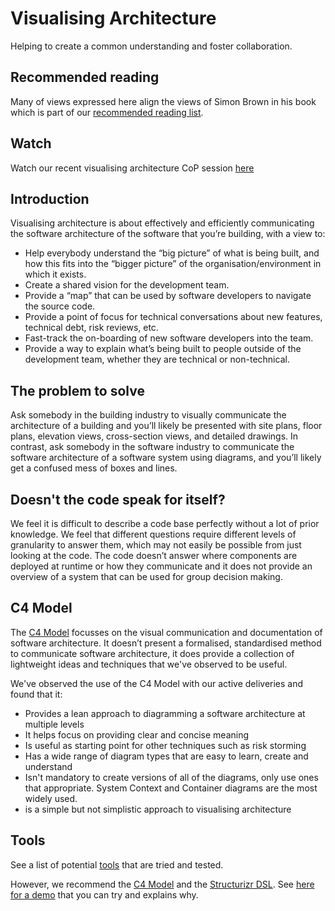 # Visualising Architecture
Helping to create a common understanding and foster collaboration.

## Recommended reading
Many of views expressed here align the views of Simon Brown in his book which is part of our [recommended reading list](/resources.md).

## Watch
Watch our recent visualising architecture CoP session [here](https://drive.google.com/file/d/14R3OpBbcN0xbU_XeQQfG7ocehkw_U0w3/view?usp=share_link)

## Introduction
Visualising architecture is about effectively and efficiently communicating the software architecture of the software that you’re building, with a view to:
- Help everybody understand the “big picture” of what is being built, and how this fits into the “bigger picture” of the organisation/environment in which it exists.
- Create a shared vision for the development team.
- Provide a “map” that can be used by software developers to navigate the source code.
- Provide a point of focus for technical conversations about new features, technical debt, risk reviews, etc.
- Fast-track the on-boarding of new software developers into the team.
- Provide a way to explain what’s being built to people outside of the development team, whether they are technical or non-technical.

## The problem to solve
Ask somebody in the building industry to visually communicate the architecture of a building and you’ll likely be presented with site plans, floor plans, elevation views, cross-section views, and detailed drawings. In contrast, ask somebody in the software industry to communicate the software architecture of a software system using diagrams, and you’ll likely get a confused mess of boxes and lines.

## Doesn't the code speak for itself?
We feel it is difficult to describe a code base perfectly without a lot of prior knowledge. We feel that different questions require different levels of granularity to answer them, which may not easily be possible from just looking at the code. The code doesn’t answer where components are deployed at runtime or how they communicate and it does not provide an overview of a system that can be used for group decision making.

## C4 Model
The [C4 Model](https://c4model.com/) focusses on the visual communication and documentation of software architecture. It doesn’t present a formalised, standardised method to communicate software architecture, it does provide a collection of lightweight ideas and techniques that we've observed to be useful.

We've observed the use of the C4 Model with our active deliveries and found that it:
- Provides a lean approach to diagramming a software architecture at multiple levels
- It helps focus on providing clear and concise meaning
- Is useful as starting point for other techniques such as risk storming
- Has a wide range of diagram types that are easy to learn, create and understand
- Isn't mandatory to create versions of all of the diagrams, only use ones that appropriate. System Context and Container diagrams are the most widely used.
- is a simple but not simplistic approach to visualising architecture

## Tools

See a list of potential [tools](../principles/tools.md) that are tried and tested.

However, we recommend the [C4 Model](https://c4model.com/) and the [Structurizr DSL](https://github.com/structurizr/dsl). See [here for a demo](https://github.com/madetech/structurizr-template) that you can try and explains why.
